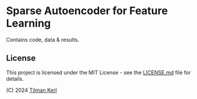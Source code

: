# Sparse Autoencoder for Feature Learning

Contains code, data & results.


## License

This project is licensed under the MIT License - see the [LICENSE.md](LICENSE.md) file for details.

(C) 2024 [Tilman Kerl](https://linkedin.com/in/tilman-kerl)
